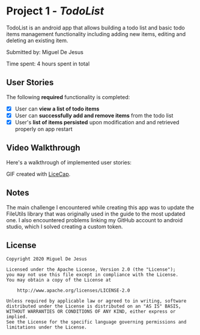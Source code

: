 # Project 1 - *TodoList*

TodoList is an android app that allows building a todo list and basic todo items management functionality including adding new items, editing and deleting an existing item.

Submitted by: Miguel De Jesus

Time spent: 4 hours spent in total

## User Stories

The following **required** functionality is completed:

* [x] User can **view a list of todo items**
* [x] User can **successfully add and remove items** from the todo list
* [x] User's **list of items persisted** upon modification and and retrieved properly on app restart

## Video Walkthrough

Here's a walkthrough of implemented user stories:

<blockquote class="imgur-embed-pub" lang="en" data-id="a/t88wrUS"  ><a href="//imgur.com/a/t88wrUS"></a></blockquote><script async src="//s.imgur.com/min/embed.js" charset="utf-8"></script>

GIF created with [LiceCap](http://www.cockos.com/licecap/).

## Notes

The main challenge I encountered while creating this app was to update the FileUtils library that was originally used 
in the guide to the most updated one. I also encountered problems linking my GitHub account to android studio, which
I solved creating a custom token.

## License

    Copyright 2020 Miguel De Jesus

    Licensed under the Apache License, Version 2.0 (the "License");
    you may not use this file except in compliance with the License.
    You may obtain a copy of the License at

        http://www.apache.org/licenses/LICENSE-2.0

    Unless required by applicable law or agreed to in writing, software
    distributed under the License is distributed on an "AS IS" BASIS,
    WITHOUT WARRANTIES OR CONDITIONS OF ANY KIND, either express or implied.
    See the License for the specific language governing permissions and
    limitations under the License.
